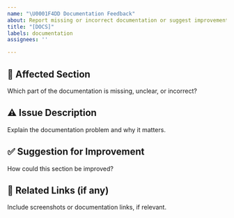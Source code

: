 ```yaml
---
name: "\U0001F4DD Documentation Feedback"
about: Report missing or incorrect documentation or suggest improvements.
title: "[DOCS]"
labels: documentation
assignees: ''

---
```


## 📖 Affected Section

Which part of the documentation is missing, unclear, or incorrect?

## ⚠️ Issue Description

Explain the documentation problem and why it matters.

## ✅ Suggestion for Improvement

How could this section be improved?

## 🔗 Related Links (if any)

Include screenshots or documentation links, if relevant.
